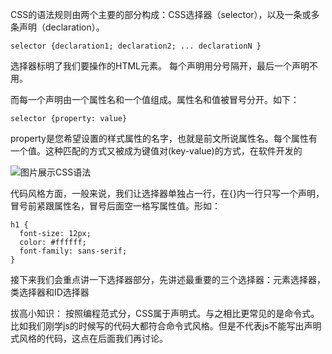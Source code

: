 CSS的语法规则由两个主要的部分构成：CSS选择器（selector），以及一条或多条声明（declaration）。

    selector {declaration1; declaration2; ... declarationN }

选择器标明了我们要操作的HTML元素。 每个声明用分号隔开，最后一个声明不用。

而每一个声明由一个属性名和一个值组成。属性名和值被冒号分开。如下：

    selector {property: value}

property是您希望设置的样式属性的名字，也就是前文所说属性名。每个属性有一个值。这种匹配的方式又被成为键值对(key-value)的方式，在软件开发的

![图片展示CSS语法](http://www.w3school.com.cn/i/ct_css_selector.gif)

代码风格方面，一般来说，我们让选择器单独占一行，在{}内一行只写一个声明，冒号前紧跟属性名，冒号后面空一格写属性值。形如：

    h1 {
      font-size: 12px;
      color: #ffffff;
      font-family: sans-serif;
    }

接下来我们会重点讲一下选择器部分，先讲述最重要的三个选择器：元素选择器，类选择器和ID选择器

拔高小知识： 按照编程范式分，CSS属于声明式。与之相比更常见的是命令式。比如我们刚学js的时候写的代码大都符合命令式风格。但是不代表js不能写出声明式风格的代码，这点在后面我们再讨论。
